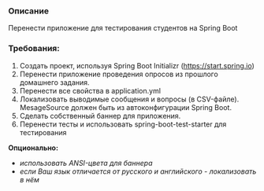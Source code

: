 ### Описание
Перенести приложение для тестирования студентов на Spring Boot

### Требования:
1. Создать проект, используя Spring Boot Initializr (https://start.spring.io)
2. Перенести приложение проведения опросов из прошлого домашнего задания.
3. Перенести все свойства в application.yml
4. Локализовать выводимые сообщения и вопросы (в CSV-файле). MesageSource должен быть из автоконфигурации Spring Boot.
5. Сделать собственный баннер для приложения.
6. Перенести тесты и использовать spring-boot-test-starter для тестирования

**Опционально:**
- *использовать ANSI-цвета для баннера*
- *если Ваш язык отличается от русского и английского - локализовать в нём*